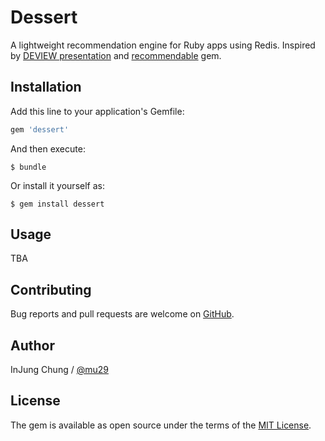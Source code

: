 # Dessert

A lightweight recommendation engine for Ruby apps using Redis. Inspired by [DEVIEW presentation](https://www.slideshare.net/deview/261-52784785) and [recommendable](https://github.com/davidcelis/recommendable) gem.

## Installation

Add this line to your application's Gemfile:

```ruby
gem 'dessert'
```

And then execute:

    $ bundle

Or install it yourself as:

    $ gem install dessert

## Usage

TBA

## Contributing

Bug reports and pull requests are welcome on [GitHub](https://github.com/mu29/dessert).

## Author

InJung Chung / [@mu29](https://yeoubi.net)

## License

The gem is available as open source under the terms of the [MIT License](https://opensource.org/licenses/MIT).
